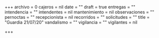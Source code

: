 +++
archivo = 0
cajeros = nil
date = ""
draft = true
entregas = ""
intendencia = ""
intendentes = nil
mantenimiento = nil
observaciones = ""
pernoctas = ""
recepcionista = nil
recorridos = ""
solicitudes = ""
title = "Guardia 21/07/20"
vandalismo = ""
vigilancia = ""
vigilantes = nil

+++
